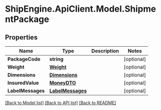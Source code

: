 # ShipEngine.ApiClient.Model.ShipmentPackage
## Properties

Name | Type | Description | Notes
------------ | ------------- | ------------- | -------------
**PackageCode** | **string** |  | [optional] 
**Weight** | [**Weight**](Weight.md) |  | [optional] 
**Dimensions** | [**Dimensions**](Dimensions.md) |  | [optional] 
**InsuredValue** | [**MoneyDTO**](MoneyDTO.md) |  | [optional] 
**LabelMessages** | [**LabelMessages**](LabelMessages.md) |  | [optional] 

[[Back to Model list]](../README.md#documentation-for-models) [[Back to API list]](../README.md#documentation-for-api-endpoints) [[Back to README]](../README.md)

